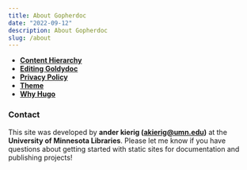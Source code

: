 ```yaml
---
title: About Gopherdoc
date: "2022-09-12"
description: About Gopherdoc
slug: /about
---
```


- **[Content Hierarchy](content)**
- **[Editing Goldydoc](workflow)**
- **[Privacy Policy](privacy)**
- **[Theme](theme)**
- **[Why Hugo](why)**

### Contact

This site was developed by **ander kierig ([akierig@umn.edu](mailto:akierig@umn.edu))** at the **University of Minnesota Libraries**. Please let me know if you have questions about getting started with static sites for documentation and publishing projects!
